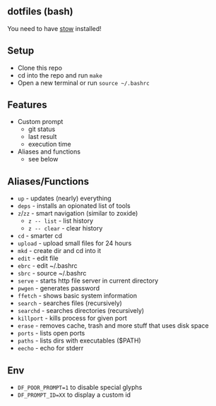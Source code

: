 ## dotfiles (bash)

You need to have [stow](https://www.gnu.org/software/stow/) installed!

## Setup

* Clone this repo
* cd into the repo and run `make`
* Open a new terminal or run `source ~/.bashrc`

## Features

* Custom prompt
    * git status
    * last result
    * execution time
* Aliases and functions
    * see below

## Aliases/Functions

* `up` - updates (nearly) everything
* `deps` - installs an opionated list of tools
* `z`/`zz` - smart navigation (similar to zoxide)
    * `z -- list` - list history
    * `z -- clear` - clear history
* `cd` - smarter cd
* `upload` - upload small files for 24 hours
* `mkd` - create dir and cd into it
* `edit` - edit file
* `ebrc` - edit ~/.bashrc
* `sbrc` - source ~/.bashrc
* `serve` - starts http file server in current directory
* `pwgen` - generates password
* `ffetch` - shows basic system information
* `search` - searches files (recursively)
* `searchd` - searches directories (recursively)
* `killport` - kills process for given port
* `erase` - removes cache, trash and more stuff that uses disk space
* `ports` - lists open ports
* `paths` - lists dirs with executables ($PATH)
* `eecho` - echo for stderr

## Env
* `DF_POOR_PROMPT=1` to disable special glyphs
* `DF_PROMPT_ID=XX` to display a custom id
